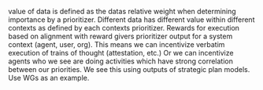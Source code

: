 value of data is defined as the datas relative weight when determining importance by a prioritizer. Different data has different value within different contexts as defined by each contexts prioritizer. Rewards for execution based on alignment with reward givers prioritizer output for a system context (agent, user, org). This means we can incentivize verbatim execution of trains of thought (attestation, etc.) Or we can incentivize agents who we see are doing activities which have strong correlation between our priorities. We see this using outputs of strategic plan models. Use WGs as an example.